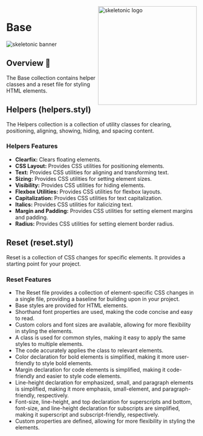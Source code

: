 <!-- markdownlint-disable MD033 MD041 -->

<img src="https://raw.githubusercontent.com/sebastienrousseau/vault/main/assets/skeletonic/icon/ico-skeletonic.svg" alt="skeletonic logo" width="261" align="right" />

<!-- markdownlint-enable MD033 MD041 -->

# Base

![skeletonic banner](https://raw.githubusercontent.com/sebastienrousseau/vault/main/assets/skeletonic/logo/logo-skeletonic-stylus.svg)

## Overview 📖

The Base collection contains helper classes and a reset file for
styling HTML elements.

## Helpers (helpers.styl)

The Helpers collection is a collection of utility classes for clearing,
positioning, aligning, showing, hiding, and spacing content.

### Helpers Features

- **Clearfix:** Clears floating elements.
- **CSS Layout:** Provides CSS utilities for positioning elements.
- **Text:** Provides CSS utilities for aligning and transforming text.
- **Sizing:** Provides CSS utilities for setting element sizes.
- **Visibility:** Provides CSS utilities for hiding elements.
- **Flexbox Utilities:** Provides CSS utilities for flexbox layouts.
- **Capitalization:** Provides CSS utilities for text capitalization.
- **Italics:** Provides CSS utilities for italicizing text.
- **Margin and Padding:** Provides CSS utilities for setting element margins and padding.
- **Radius:** Provides CSS utilities for setting element border radius.

## Reset (reset.styl)

Reset is a collection of CSS changes for specific elements. It provides a starting point for your project.

### Reset Features

- The Reset file provides a collection of element-specific CSS changes in a single file, providing a baseline for building upon in your project.
- Base styles are provided for HTML elements.
- Shorthand font properties are used, making the code concise and easy to read.
- Custom colors and font sizes are available, allowing for more flexibility in styling the elements.
- A class is used for common styles, making it easy to apply the same styles to multiple elements.
- The code accurately applies the class to relevant elements.
- Color declaration for bold elements is simplified, making it more user-friendly to style bold elements.
- Margin declaration for code elements is simplified, making it code-friendly and easier to style code elements.
- Line-height declaration for emphasized, small, and paragraph elements is simplified, making it more emphasis, small-element, and paragraph-friendly, respectively.
- Font-size, line-height, and top declaration for superscripts and bottom, font-size, and line-height declaration for subscripts are simplified, making it superscript and subscript-friendly, respectively.
- Custom properties are defined, allowing for more flexibility in styling the elements.
